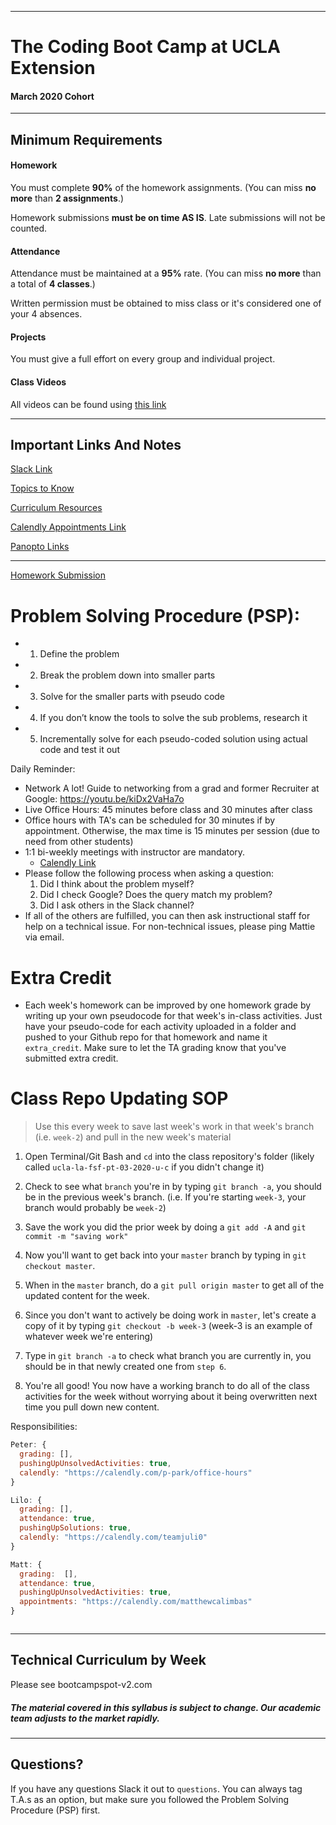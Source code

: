 -----------------------------------------
# The Coding Boot Camp at UCLA Extension

#### March 2020 Cohort

-----------------------------------------

## Minimum Requirements


#### Homework


You must complete **90%** of the homework assignments. (You can miss **no more** than **2 assignments**.)


Homework submissions **must be on time AS IS**. Late submissions will not be counted.


#### Attendance


Attendance must be maintained at a **95%** rate. (You can miss **no more** than a total of **4 classes**.)

Written permission must be obtained to miss class or it's considered one of your 4 absences.


#### Projects


You must give a full effort on every group and individual project.


#### Class Videos

All videos can be found using [this link](https://codingbootcamp.hosted.panopto.com/Panopto/Pages/Sessions/List.aspx?folderID=d328a1b7-bbca-4116-9e37-d63554a81ca4)

-----------------------------------------


## Important Links And Notes


[Slack Link](https://uclalafsfpt03-o8s4567.slack.com)

[Topics to Know](topics-to-know.md)

[Curriculum Resources](https://github.com/coding-boot-camp/curriculum-resources)

[Calendly Appointments Link](https://www.calendly.com/omarpatel123)

[Panopto Links](https://codingbootcamp.hosted.panopto.com/Panopto/Pages/Sessions/List.aspx?folderID=d328a1b7-bbca-4116-9e37-d63554a81ca4)

-----------------------------------------

[Homework Submission](http://bootcampspot-v2.com)

# Problem Solving Procedure (PSP):
* 1. Define the problem
* 2. Break the problem down into smaller parts
* 3. Solve for the smaller parts with pseudo code
* 4. If you don’t know the tools to solve the sub problems, research it
* 5. Incrementally solve for each pseudo-coded solution using actual code and test it out

Daily Reminder:
- Network A lot! Guide to networking from a grad and former Recruiter at Google: https://youtu.be/kiDx2VaHa7o
- Live Office Hours: 45 minutes before class and 30 minutes after class
- Office hours with TA's can be scheduled for 30 minutes if by appointment. Otherwise, the max time is 15 minutes per session (due to need from other students)
- 1:1 bi-weekly meetings with instructor are mandatory.
  - [Calendly Link](https://calendly.com/omarpatel123)
- Please follow the following process when asking a question:
  1. Did I think about the problem myself?
  2. Did I check Google? Does the query match my problem?
  3. Did I ask others in the Slack channel?
- If all of the others are fulfilled, you can then ask instructional staff for help on a technical issue. For non-technical issues, please ping Mattie via email.

# Extra Credit

- Each week's homework can be improved by one homework grade by writing up your own pseudocode for that week's in-class activities. Just have your pseudo-code for each activity uploaded in a folder and pushed to your Github repo for that homework and name it `extra_credit`. Make sure to let the TA grading know that you've submitted extra credit. 

# Class Repo Updating SOP

> Use this every week to save last week's work in that week's branch (i.e. `week-2`) and pull in the new week's material

1. Open Terminal/Git Bash and `cd` into the class repository's folder (likely called `ucla-la-fsf-pt-03-2020-u-c` if you didn't change it)

2. Check to see what `branch` you're in by typing `git branch -a`, you should be in the previous week's branch. (i.e. If you're starting `week-3`, your branch would probably be `week-2`)

3. Save the work you did the prior week by doing a `git add -A` and `git commit -m "saving work"`

4. Now you'll want to get back into your `master` branch by typing in `git checkout master`.

5. When in the `master` branch, do a `git pull origin master` to get all of the updated content for the week.

6. Since you don't want to actively be doing work in `master`, let's create a copy of it by typing `git checkout -b week-3` (week-3 is an example of whatever week we're entering)

7. Type in `git branch -a` to check what branch you are currently in, you should be in that newly created one from `step 6`.

8. You're all good! You now have a working branch to do all of the class activities for the week without worrying about it being overwritten next time you pull down new content.


Responsibilities:

```javascript
Peter: {
  grading: [],
  pushingUpUnsolvedActivities: true,
  calendly: "https://calendly.com/p-park/office-hours"
}
```
```javascript
Lilo: {
  grading: [],
  attendance: true,
  pushingUpSolutions: true,
  calendly: "https://calendly.com/teamjuli0"
}
```
```javascript
Matt: {
  grading:  [],
  attendance: true,
  pushingUpUnsolvedActivities: true,
  appointments: "https://calendly.com/matthewcalimbas"
}
```
```javascript
```
-----------------------------------------
## Technical Curriculum by Week

Please see bootcampspot-v2.com

##### The material covered in this syllabus is subject to change. Our academic team adjusts to the market rapidly.

-----------------------------------------
## Questions?

If you have any questions Slack it out to `questions`. You can always tag T.A.s as an option, but make sure you followed the Problem Solving Procedure (PSP) first.
